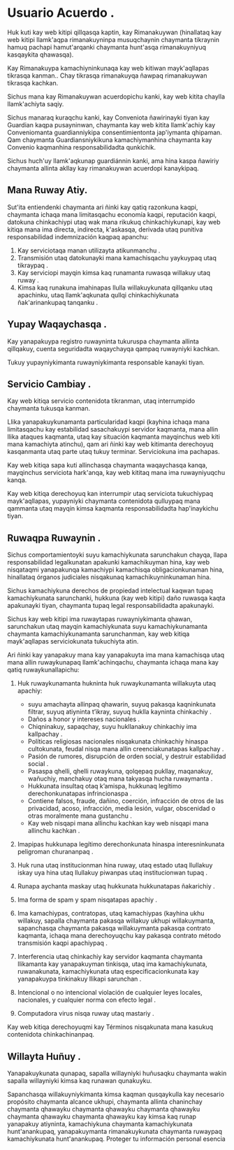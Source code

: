 # Usuario Acuerdo .

Huk kuti kay web kitipi qillqasqa kaptin, kay Rimanakuywan (hinallataq kay web kitipi llamk'aqpa rimanakuyninpa musuqchaynin chaymanta tikraynin hamuq pachapi hamut'arqanki chaymanta hunt'asqa rimanakuyniyuq kasqaykita qhawasqa).

Kay Rimanakuypa kamachiyninkunaqa kay web kitiwan mayk'aqllapas tikrasqa kanman.. Chay tikrasqa rimanakuyqa ñawpaq rimanakuywan tikrasqa kachkan.

Sichus mana kay Rimanakuywan acuerdopichu kanki, kay web kitita chaylla llamk'achiyta saqiy.

Sichus manaraq kuraqchu kanki, kay Conveniota ñawirinayki tiyan kay Guardian kaqpa pusayninwan, chaymanta kay web kitita llamk'achiy kay Conveniomanta guardianniykipa consentimientonta jap'iymanta qhipaman. Qam chaymanta Guardiansniykikuna kamachiymanhina chaymanta kay Convenio kaqmanhina responsabilidadta qunkichik.

Sichus huch'uy llamk'aqkunap guardiánnin kanki, ama hina kaspa ñawiriy chaymanta allinta akllay kay rimanakuywan acuerdopi kanaykipaq.

## Mana Ruway Atiy.

Sut'ita entiendenki chaymanta ari ñinki kay qatiq razonkuna kaqpi, chaymanta ichaqa mana limitasqachu economía kaqpi, reputación kaqpi, datokuna chinkachiypi utaq wak mana rikukuq chinkachiykunapi, kay web kitiqa mana ima directa, indirecta, k'askasqa, derivada utaq punitiva responsabilidad indemnización kaqpaq apanchu:

1. Kay serviciotaqa manan utilizayta atikunmanchu .
1. Transmisión utaq datokunayki mana kamachisqachu yaykuypaq utaq tikraypaq .
1. Kay serviciopi mayqin kimsa kaq runamanta ruwasqa willakuy utaq ruway .
1. Kimsa kaq runakuna imahinapas llulla willakuykunata qillqanku utaq apachinku, utaq llamk'aqkunata qullqi chinkachiykunata ñak'arinankupaq tanqanku .

## Yupay Waqaychasqa .

Kay yanapakuypa registro ruwayninta tukuruspa chaymanta allinta qillqakuy, cuenta seguridadta waqaychayqa qampaq ruwayniyki kachkan.

Tukuy yupayniykimanta ruwayniykimanta responsable kanayki tiyan.

## Servicio Cambiay .

Kay web kitiqa servicio contenidota tikranman, utaq interrumpido chaymanta tukusqa kanman.

Llika yanapakuykunamanta particularidad kaqpi (kayhina ichaqa mana limitasqachu kay estabilidad sasachakuypi servidor kaqmanta, mana allin llika ataques kaqmanta, utaq kay situación kaqmanta mayqinchus web kiti mana kamachiyta atinchu), qam ari ñinki kay web kitimanta derechoyuq kasqanmanta utaq parte utaq tukuy terminar. Serviciokuna ima pachapas.

Kay web kitiqa sapa kuti allinchasqa chaymanta waqaychasqa kanqa, mayqinchus serviciota hark'anqa, kay web kititaq mana ima ruwayniyuqchu kanqa.

Kay web kitiqa derechoyuq kan interrumpir utaq serviciota tukuchiypaq mayk'aqllapas, yupayniyki chaymanta contenidota qulluypaq mana qammanta utaq mayqin kimsa kaqmanta responsabilidadta hap'inaykichu tiyan.

## Ruwaqpa Ruwaynin .

Sichus comportamientoyki suyu kamachiykunata sarunchakun chayqa, llapa responsabilidad legalkunatan apakunki kamachikuyman hina, kay web nisqataqmi yanapakunqa kamachiypi kamachisqa obligacionkunaman hina, hinallataq órganos judiciales nisqakunaq kamachikuyninkunaman hina.

Sichus kamachiykuna derechos de propiedad intelectual kaqwan tupaq kamachiykunata sarunchanki, hukkuna (kay web kitipi) daño ruwasqa kaqta apakunayki tiyan, chaymanta tupaq legal responsabilidadta apakunayki.

Sichus kay web kitipi ima ruwaytapas ruwayniykimanta qhawan, sarunchakun utaq mayqin kamachiykunata suyu kamachiykunamanta chaymanta kamachiykunamanta sarunchanman, kay web kitiqa mayk'aqllapas serviciokunata tukuchiyta atin.

Ari ñinki kay yanapakuy mana kay yanapakuyta ima mana kamachisqa utaq mana allin ruwaykunapaq llamk'achinqachu, chaymanta ichaqa mana kay qatiq ruwaykunallapichu:

1. Huk ruwaykunamanta hukninta huk ruwaykunamanta willakuyta utaq apachiy:

   * suyu amachayta allinpaq qhawarin, suyuq pakasqa kaqninkunata filtrar, suyuq atiyninta t’ikray, suyuq huklla kayninta chinkachiy .
   * Daños a honor y intereses nacionales .
   * Chiqninakuy, sapaqchay, suyu hukllanakuy chinkachiy ima kallpachay .
   * Políticas religiosas nacionales nisqakunata chinkachiy hinaspa cultokunata, feudal nisqa mana allin creenciakunatapas kallpachay .
   * Pasión de rumores, disrupción de orden social, y destruir estabilidad social .
   * Pasaspa qhelli, qhelli ruwaykuna, qolqepaq pukllay, maqanakuy, wañuchiy, manchakuy otaq mana takyasqa hucha ruwaymanta .
   * Hukkunata insultaq otaq k’amispa, hukkunaq legítimo derechonkunatapas infrincionaspa .
   * Contiene falsos, fraude, dañino, coerción, infracción de otros de las privacidad, acoso, infracción, media lesión, vulgar, obscenidad o otras moralmente mana gustanchu .
   * Kay web nisqapi mana allinchu kachkan kay web nisqapi mana allinchu kachkan .

1. Imapipas hukkunapa legítimo derechonkunata hinaspa interesninkunata peligroman churananpaq .
1. Huk runa utaq institucionman hina ruway, utaq estado utaq llullakuy iskay uya hina utaq llullakuy piwanpas utaq institucionwan tupaq .
1. Runapa aychanta maskay utaq hukkunata hukkunatapas ñakarichiy .
1. Ima forma de spam y spam nisqatapas apachiy .
1. Ima kamachiypas, contratopas, utaq kamachiypas (kayhina ukhu willakuy, sapalla chaymanta pakasqa willakuy ukhupi willakuymanta, sapanchasqa chaymanta pakasqa willakuymanta pakasqa contrato kaqmanta, ichaqa mana derechoyuqchu kay pakasqa contrato método transmisión kaqpi apachiypaq .
1. Interferencia utaq chinkachiy kay servidor kaqmanta chaymanta llikamanta kay yanapakuyman tinkisqa, utaq ima kamachiykunata, ruwanakunata, kamachiykunata utaq especificacionkunata kay yanapakuypa tinkinakuy llikapi sarunchan .
1. Intencional o no intencional violación de cualquier leyes locales, nacionales, y cualquier norma con efecto legal .
1. Computadora virus nisqa ruway utaq mastariy .

Kay web kitiqa derechoyuqmi kay Términos nisqakunata mana kasukuq contenidota chinkachinanpaq.

## Willayta Huñuy .

Yanapakuykunata qunapaq, sapalla willayniyki huñusaqku chaymanta wakin sapalla willayniyki kimsa kaq runawan qunakuyku.

Sapanchasqa willakuyniykimanta kimsa kaqman qusqaykulla kay necesario propósito chaymanta alcance ukhupi, chaymanta allinta chaninchay chaymanta qhawayku chaymanta qhawayku chaymanta qhawayku chaymanta qhawayku chaymanta qhawayku kay kimsa kaq runap yanapakuy atiyninta, kamachiykuna chaymanta kamachiykunata hunt'anankupaq, yanapakuymanta rimanakuykunata chaymanta ruwaypaq kamachiykunata hunt'anankupaq. Proteger tu información personal esencia